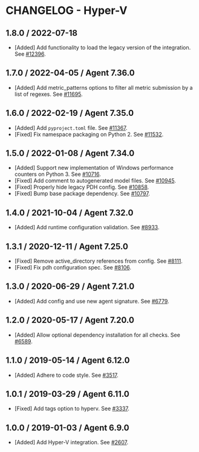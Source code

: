 # CHANGELOG - Hyper-V

## 1.8.0 / 2022-07-18

* [Added] Add functionality to load the legacy version of the integration. See [#12396](https://github.com/DataDog/integrations-core/pull/12396).

## 1.7.0 / 2022-04-05 / Agent 7.36.0

* [Added] Add metric_patterns options to filter all metric submission by a list of regexes. See [#11695](https://github.com/DataDog/integrations-core/pull/11695).

## 1.6.0 / 2022-02-19 / Agent 7.35.0

* [Added] Add `pyproject.toml` file. See [#11367](https://github.com/DataDog/integrations-core/pull/11367).
* [Fixed] Fix namespace packaging on Python 2. See [#11532](https://github.com/DataDog/integrations-core/pull/11532).

## 1.5.0 / 2022-01-08 / Agent 7.34.0

* [Added] Support new implementation of Windows performance counters on Python 3. See [#10716](https://github.com/DataDog/integrations-core/pull/10716).
* [Fixed] Add comment to autogenerated model files. See [#10945](https://github.com/DataDog/integrations-core/pull/10945).
* [Fixed] Properly hide legacy PDH config. See [#10858](https://github.com/DataDog/integrations-core/pull/10858).
* [Fixed] Bump base package dependency. See [#10797](https://github.com/DataDog/integrations-core/pull/10797).

## 1.4.0 / 2021-10-04 / Agent 7.32.0

* [Added] Add runtime configuration validation. See [#8933](https://github.com/DataDog/integrations-core/pull/8933).

## 1.3.1 / 2020-12-11 / Agent 7.25.0

* [Fixed] Remove active_directory references from config. See [#8111](https://github.com/DataDog/integrations-core/pull/8111).
* [Fixed] Fix pdh configuration spec. See [#8106](https://github.com/DataDog/integrations-core/pull/8106).

## 1.3.0 / 2020-06-29 / Agent 7.21.0

* [Added] Add config and use new agent signature. See [#6779](https://github.com/DataDog/integrations-core/pull/6779).

## 1.2.0 / 2020-05-17 / Agent 7.20.0

* [Added] Allow optional dependency installation for all checks. See [#6589](https://github.com/DataDog/integrations-core/pull/6589).

## 1.1.0 / 2019-05-14 / Agent 6.12.0

* [Added] Adhere to code style. See [#3517](https://github.com/DataDog/integrations-core/pull/3517).

## 1.0.1 / 2019-03-29 / Agent 6.11.0

* [Fixed] Add tags option to hyperv. See [#3337](https://github.com/DataDog/integrations-core/pull/3337).

## 1.0.0 / 2019-01-03 / Agent 6.9.0

* [Added] Add Hyper-V integration. See [#2607][1].

[1]: https://github.com/DataDog/integrations-core/pull/2607
